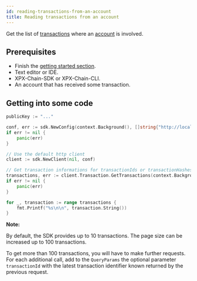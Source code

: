 ```yaml
---
id: reading-transactions-from-an-account
title: Reading transactions from an account
---
```


Get the list of [transactions](../../protocol/transaction.md) where an [account](../../built-in-features/account.md) is involved.

## Prerequisites

- Finish the [getting started section](../../getting-started/setting-up-workstation.md).
- Text editor or IDE.
- XPX-Chain-SDK or XPX-Chain-CLI.
- An account that has received some transaction.

## Getting into some code

<!--DOCUSAURUS_CODE_TABS-->
<!--Golang-->
```go
publicKey := "..."

conf, err := sdk.NewConfig(context.Background(), []string{"http://localhost:3000"})
if err != nil {
    panic(err)
}

// Use the default http client
client := sdk.NewClient(nil, conf)

// Get transaction informations for transactionIds or transactionHashes
transactions, err := client.Transaction.GetTransactions(context.Background(), []string{publicKey})
if err != nil {
    panic(err)
}

for _, transaction := range transactions {
    fmt.Printf("%s\n\n", transaction.String())
}
```
<!--END_DOCUSAURUS_CODE_TABS-->

<div class="info">

**Note:**

By default, the SDK provides up to 10 transactions. The page size can be increased up to 100 transactions.

</div>

To get more than 100 transactions, you will have to make further requests. For each additional call, add to the `QueryParams` the optional parameter `transactionId` with the latest transaction identifier known returned by the previous request.


